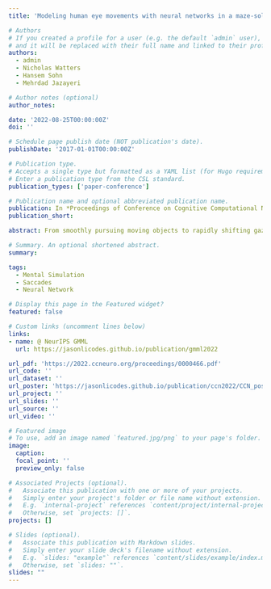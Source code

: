 ```yaml
---
title: 'Modeling human eye movements with neural networks in a maze-solving task'

# Authors
# If you created a profile for a user (e.g. the default `admin` user), write the username (folder name) here
# and it will be replaced with their full name and linked to their profile.
authors:
  - admin
  - Nicholas Watters
  - Hansem Sohn
  - Mehrdad Jazayeri

# Author notes (optional)
author_notes:

date: '2022-08-25T00:00:00Z'
doi: ''

# Schedule page publish date (NOT publication's date).
publishDate: '2017-01-01T00:00:00Z'

# Publication type.
# Accepts a single type but formatted as a YAML list (for Hugo requirements).
# Enter a publication type from the CSL standard.
publication_types: ['paper-conference']

# Publication name and optional abbreviated publication name.
publication: In *Proceedings of Conference on Cognitive Computational Neuroscience 2022*
publication_short:

abstract: From smoothly pursuing moving objects to rapidly shifting gazes during visual search, humans employ a wide variety of eye movement strategies in different contexts. While eye movements provide a rich window into mental processes, building generative models of eye movements is notoriously difficult, and to date the computational objectives guiding eye movements remain largely a mystery. In this work, we tackled these problems in the context of a canonical spatial planning task, maze-solving. We collected eye movement data from human subjects and built deep generative models of eye movements using a novel differentiable architecture for gaze fixations and gaze shifts. We found that human eye movements are best predicted by a model that is optimized not to perform the task as efficiently as possible but instead to run an internal simulation of an object traversing the maze. This not only provides a generative model of eye movements in this task but also suggests a computational theory for how humans solve the task, namely that humans use mental simulation.

# Summary. An optional shortened abstract.
summary: 

tags:
  - Mental Simulation
  - Saccades
  - Neural Network

# Display this page in the Featured widget?
featured: false

# Custom links (uncomment lines below)
links:
- name: @ NeurIPS GMML
  url: https://jasonlicodes.github.io/publication/gmml2022

url_pdf: 'https://2022.ccneuro.org/proceedings/0000466.pdf'
url_code: ''
url_dataset: ''
url_poster: 'https://jasonlicodes.github.io/publication/ccn2022/CCN_poster.pdf'
url_project: ''
url_slides: ''
url_source: ''
url_video: ''

# Featured image
# To use, add an image named `featured.jpg/png` to your page's folder.
image:
  caption: 
  focal_point: ''
  preview_only: false

# Associated Projects (optional).
#   Associate this publication with one or more of your projects.
#   Simply enter your project's folder or file name without extension.
#   E.g. `internal-project` references `content/project/internal-project/index.md`.
#   Otherwise, set `projects: []`.
projects: []

# Slides (optional).
#   Associate this publication with Markdown slides.
#   Simply enter your slide deck's filename without extension.
#   E.g. `slides: "example"` references `content/slides/example/index.md`.
#   Otherwise, set `slides: ""`.
slides: ""
---
```

